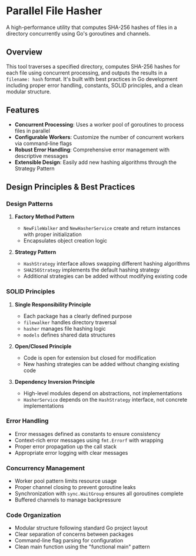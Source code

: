 # Parallel File Hasher

A high-performance utility that computes SHA-256 hashes of files in a directory concurrently using Go's goroutines and channels.

## Overview

This tool traverses a specified directory, computes SHA-256 hashes for each file using concurrent processing, and outputs the results in a `filename: hash` format. It's built with best practices in Go development including proper error handling, constants, SOLID principles, and a clean modular structure.

## Features

- **Concurrent Processing**: Uses a worker pool of goroutines to process files in parallel
- **Configurable Workers**: Customize the number of concurrent workers via command-line flags
- **Robust Error Handling**: Comprehensive error management with descriptive messages
- **Extensible Design**: Easily add new hashing algorithms through the Strategy Pattern


## Design Principles & Best Practices

### Design Patterns

1. **Factory Method Pattern**
   - `NewFileWalker` and `NewHasherService` create and return instances with proper initialization
   - Encapsulates object creation logic

2. **Strategy Pattern**
   - `HashStrategy` interface allows swapping different hashing algorithms
   - `SHA256Strategy` implements the default hashing strategy
   - Additional strategies can be added without modifying existing code

### SOLID Principles

1. **Single Responsibility Principle**
   - Each package has a clearly defined purpose
   - `filewalker` handles directory traversal
   - `hasher` manages file hashing logic
   - `models` defines shared data structures

2. **Open/Closed Principle**
   - Code is open for extension but closed for modification
   - New hashing strategies can be added without changing existing code

3. **Dependency Inversion Principle**
   - High-level modules depend on abstractions, not implementations
   - `HasherService` depends on the `HashStrategy` interface, not concrete implementations

### Error Handling

- Error messages defined as constants to ensure consistency
- Context-rich error messages using `fmt.Errorf` with wrapping
- Proper error propagation up the call stack
- Appropriate error logging with clear messages

### Concurrency Management

- Worker pool pattern limits resource usage
- Proper channel closing to prevent goroutine leaks
- Synchronization with `sync.WaitGroup` ensures all goroutines complete
- Buffered channels to manage backpressure

### Code Organization

- Modular structure following standard Go project layout
- Clear separation of concerns between packages
- Command-line flag parsing for configuration
- Clean main function using the "functional main" pattern


